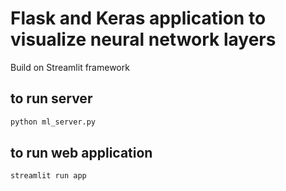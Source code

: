 # Flask and Keras application to visualize neural network layers

Build on Streamlit framework

## to run server
```bash
python ml_server.py
```

## to run web application
```bash
streamlit run app
```
